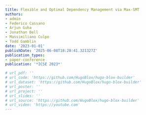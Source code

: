 ```yaml
---
title: Flexible and Optimal Dependency Management via Max-SMT
authors:
- admin
- Federico Cassano
- Arjun Guha
- Jonathan Bell
- Massimiliano Culpo
- Todd Gamblin
date: '2023-01-01'
publishDate: '2025-06-08T18:28:41.321327Z'
publication_types:
- paper-conference
publication: '*ICSE 2023*'

# url_pdf: ''
# url_code: 'https://github.com/HugoBlox/hugo-blox-builder'
# url_dataset: 'https://github.com/HugoBlox/hugo-blox-builder'
# url_poster: ''
# url_project: ''
# url_slides: ''
# url_source: 'https://github.com/HugoBlox/hugo-blox-builder'
# url_video: 'https://youtube.com'
---
```

